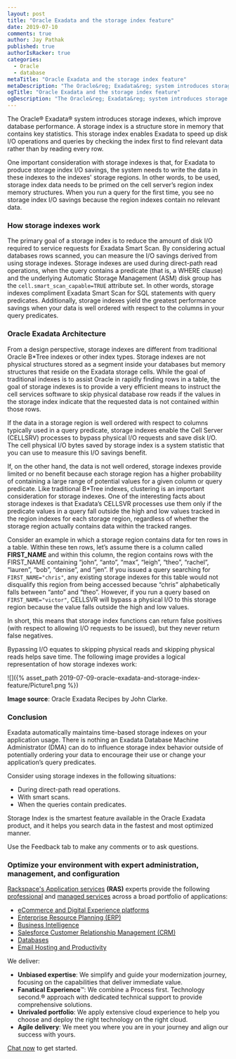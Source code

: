 ```yaml
---
layout: post
title: "Oracle Exadata and the storage index feature"
date: 2019-07-10
comments: true
author: Jay Pathak
published: true
authorIsRacker: true
categories:
  - Oracle
  - database
metaTitle: "Oracle Exadata and the storage index feature"
metaDescription: "The Oracle&reg; Exadata&reg; system introduces storage indexes, a unique feature for improving database performance."
ogTitle: "Oracle Exadata and the storage index feature"
ogDescription: "The Oracle&reg; Exadata&reg; system introduces storage indexes, a unique feature for improving database performance."
---
```


The Oracle&reg; Exadata&reg; system introduces storage indexes, which improve database
performance. A storage index is a structure store in memory that contains key
statistics. This storage index enables Exadata to speed up disk I/O operations
and queries by checking the index first to find relevant data rather than by
reading every row.

<!--more-->

One important consideration with storage indexes is that, for Exadata to produce
storage index I/O savings, the system needs to write the data in these indexes
to the indexes' storage regions. In other words, to be used, storage index data
needs to be primed on the cell server’s region index memory structures. When
you run a query for the first time, you see no storage index I/O savings because
the region indexes contain no relevant data.

### How storage indexes work

The primary goal of a storage index is to reduce the amount of disk I/O required
to service requests for Exadata Smart Scan. By considering actual databases rows
scanned, you can measure the I/O savings derived from using storage indexes.
Storage indexes are used during direct-path read operations, when the query
contains a predicate (that is, a WHERE clause) and the underlying Automatic
Storage Management (ASM) disk group has the `cell.smart_scan_capable=TRUE`
attribute set. In other words, storage indexes compliment Exadata Smart Scan for
SQL statements with query predicates. Additionally, storage indexes yield the
greatest performance savings when your data is well ordered with respect to the
columns in your query predicates.

### Oracle Exadata Architecture

From a design perspective, storage indexes are different from traditional
Oracle B*Tree indexes or other index types. Storage indexes are not
physical structures stored as a segment inside your databases but memory
structures that reside on the Exadata storage cells. While the goal of
traditional indexes is to assist Oracle in rapidly finding rows in a table,
the goal of storage indexes is to provide a very efficient means to instruct
the cell services software to skip physical database row reads if the values
in the storage index indicate that the requested data is not contained within
those rows.

If the data in a storage region is well ordered with respect to columns typically
used in a query predicate, storage indexes enable the Cell Server (CELLSRV)
processes to bypass physical I/O requests and save disk I/O. The cell physical
I/O bytes saved by storage index is a system statistic that you can use to measure
this I/O savings benefit.

If, on the other hand, the data is not well ordered, storage indexes provide
limited or no benefit because each storage region has a higher probability of
containing a large range of potential values for a given column or query
predicate. Like traditional B*Tree indexes, clustering is an important
consideration for storage indexes. One of the interesting facts about storage
indexes is that Exadata’s CELLSVR processes use them only if the predicate values
in a query fall outside the high and low values tracked in the region indexes
for each storage region, regardless of whether the storage region actually
contains data within the tracked ranges.

Consider an example in which a storage region contains data for ten rows in a
table. Within these ten rows, let’s assume there is a column called **FIRST\_NAME**
and within this column, the region contains rows with the FIRST\_NAME containing
“john”, “anto”, “max”, “leigh”, “theo”, “rachel”, “lauren”, “bob”, “denise”,
and “jen”. If you issued a query searching for `FIRST_NAME="chris"`, any existing
storage indexes for this table would not disqualify this region from being accessed
because “chris” alphabetically falls between “anto” and “theo”. However, if you
run a query based on `FIRST_NAME="victor"`, CELLSVR will bypass a physical I/O
to this storage region because the value falls outside the high and low values.

In short, this means that storage index functions can return false positives
(with respect to allowing I/O requests to be issued), but they never return
false negatives.

Bypassing I/O equates to skipping physical reads and skipping physical reads
helps save time. The following image provides a logical representation of how
storage indexes work:

![]({% asset_path 2019-07-09-oracle-exadata-and-storage-index-feature/Picture1.png %})

**Image source**: Oracle Exadata Recipes by John Clarke.

### Conclusion

Exadata automatically maintains time-based storage indexes on your application
usage. There is nothing an Exadata Database Machine Administrator (DMA) can do
to influence storage index behavior outside of potentially ordering your data
to encourage their use or change your application’s query predicates.

Consider using storage indexes in the following situations:

-	During direct-path read operations.
-	With smart scans.
-	When the queries contain predicates.

Storage Index is the smartest feature available in the Oracle Exadata product,
and it helps you search data in the fastest and most optimized manner.

Use the Feedback tab to make any comments or to ask questions.

### Optimize your environment with expert administration, management, and configuration

[Rackspace's Application services](https://www.rackspace.com/application-management/managed-services)
**(RAS)** experts provide the following [professional](https://www.rackspace.com/application-management/professional-services)
and
[managed services](https://www.rackspace.com/application-management/managed-services) across
a broad portfolio of applications:

- [eCommerce and Digital Experience platforms](https://www.rackspace.com/ecommerce-digital-experience)
- [Enterprise Resource Planning (ERP)](https://www.rackspace.com/erp)
- [Business Intelligence](https://www.rackspace.com/business-intelligence)
- [Salesforce Customer Relationship Management (CRM)](https://www.rackspace.com/salesforce-managed-services)
- [Databases](https://www.rackspace.com/dba-services)
- [Email Hosting and Productivity](https://www.rackspace.com/email-hosting)

We deliver:

- **Unbiased expertise**: We simplify and guide your modernization journey,
focusing on the capabilities that deliver immediate value.
- **Fanatical Experience**&trade;: We combine a Process first. Technology second.&reg;
approach with dedicated technical support to provide comprehensive solutions.
- **Unrivaled portfolio**: We apply extensive cloud experience to help you
choose and deploy the right technology on the right cloud.
- **Agile delivery**: We meet you where you are in your journey and align
our success with yours.

[Chat now](https://www.rackspace.com/#chat) to get started.

